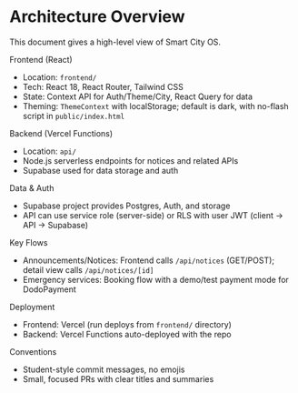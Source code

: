 # Architecture Overview

This document gives a high-level view of Smart City OS.

Frontend (React)
- Location: `frontend/`
- Tech: React 18, React Router, Tailwind CSS
- State: Context API for Auth/Theme/City, React Query for data
- Theming: `ThemeContext` with localStorage; default is dark, with no-flash script in `public/index.html`

Backend (Vercel Functions)
- Location: `api/`
- Node.js serverless endpoints for notices and related APIs
- Supabase used for data storage and auth

Data & Auth
- Supabase project provides Postgres, Auth, and storage
- API can use service role (server-side) or RLS with user JWT (client -> API -> Supabase)

Key Flows
- Announcements/Notices: Frontend calls `/api/notices` (GET/POST); detail view calls `/api/notices/[id]`
- Emergency services: Booking flow with a demo/test payment mode for DodoPayment

Deployment
- Frontend: Vercel (run deploys from `frontend/` directory)
- Backend: Vercel Functions auto-deployed with the repo

Conventions
- Student-style commit messages, no emojis
- Small, focused PRs with clear titles and summaries

